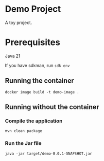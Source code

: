 # Demo Project

A toy project.

# Prerequisites

Java 21

If you have sdkman, run `sdk env`

## Running the container

`docker image build -t demo-image .`

## Running without the container

### Compile the application

`mvn clean package`

### Run the Jar file

`java -jar target/demo-0.0.1-SNAPSHOT.jar`

